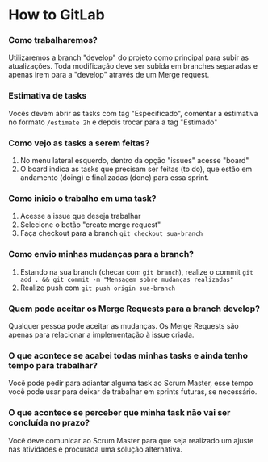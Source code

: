  # How to GitLab

 ### Como trabalharemos?
 Utilizaremos a branch "develop" do projeto como principal para subir as atualizações. Toda modificação deve ser subida em branches separadas e apenas irem para a "develop" através de um Merge request.

 ### Estimativa de tasks
 Vocês devem abrir as tasks com tag "Especificado", comentar a estimativa no formato `/estimate 2h` e depois trocar para a tag "Estimado"

 ### Como vejo as tasks a serem feitas?
 1. No menu lateral esquerdo, dentro da opção "issues" acesse "board"
 2. O board indica as tasks que precisam ser feitas (to do), que estão em andamento (doing) e finalizadas (done) para essa sprint.

 ### Como inicio o trabalho em uma task?
 1. Acesse a issue que deseja trabalhar
 2. Selecione o botão "create merge request"
 3. Faça checkout para a branch `git checkout sua-branch`

 ### Como envio minhas mudanças para a branch?
 1. Estando na sua branch (checar com `git branch`), realize o commit `git add . && git commit -m "Mensagem sobre mudanças realizadas"`
 2. Realize push com `git push origin sua-branch`

 ### Quem pode aceitar os Merge Requests para a branch develop?
 Qualquer pessoa pode aceitar as mudanças. Os Merge Requests são apenas para relacionar a implementação à issue criada.

 ### O que acontece se acabei todas minhas tasks e ainda tenho tempo para trabalhar?
 Você pode pedir para adiantar alguma task ao Scrum Master, esse tempo você pode usar para deixar de trabalhar em sprints futuras, se necessário.

 ### O que acontece se perceber que minha task não vai ser concluída no prazo?
 Você deve comunicar ao Scrum Master para que seja realizado um ajuste nas atividades e procurada uma solução alternativa.